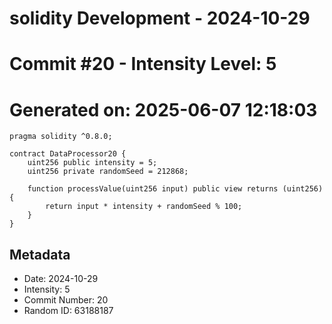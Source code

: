 ﻿# solidity Development - 2024-10-29
# Commit #20 - Intensity Level: 5
# Generated on: 2025-06-07 12:18:03
```solidity
pragma solidity ^0.8.0;

contract DataProcessor20 {
    uint256 public intensity = 5;
    uint256 private randomSeed = 212868;

    function processValue(uint256 input) public view returns (uint256) {
        return input * intensity + randomSeed % 100;
    }
}
```
## Metadata
- Date: 2024-10-29
- Intensity: 5
- Commit Number: 20
- Random ID: 63188187
